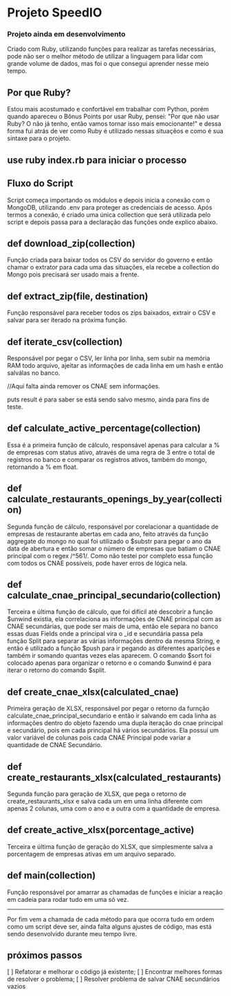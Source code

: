 # Projeto SpeedIO

### Projeto ainda em desenvolvimento

Criado com Ruby, utilizando funções para realizar as tarefas necessárias, pode não ser o melhor método de utilizar a linguagem para lidar com grande volume de dados, mas foi o que consegui aprender nesse meio tempo.

## Por que Ruby?

Estou mais acostumado e confortável em trabalhar com Python, porém quando apareceu o Bônus Points por usar Ruby, pensei: "Por que não usar Ruby? O não já tenho, então vamos tornar isso mais emocionante!" e dessa forma fui atrás de ver como Ruby é utilizado nessas situaçẽos e como é sua sintaxe para o projeto.

## use ruby index.rb para iniciar o processo

## Fluxo do Script

Script começa importando os módulos e depois inicia a conexão com o MongoDB, utilizando .env para proteger as credenciais de acesso. Após termos a conexão, é criado uma única collection que será utilizada pelo script e depois passa para a declaração das funções onde explico abaixo.

## def download_zip(collection)

Função criada para baixar todos os CSV do servidor do governo e então chamar o extrator para cada uma das situações, ela recebe a collection do Mongo pois precisará ser usado mais a frente.

## def extract_zip(file, destination)

Função responsável para receber todos os zips baixados, extrair o CSV e salvar para ser iterado na próxima função.

## def iterate_csv(collection)

Responsável por pegar o CSV, ler linha por linha, sem subir na memória RAM todo arquivo, ajeitar as informações de cada linha em um hash e então salválas no banco.

//Aqui falta ainda remover os CNAE sem informações.

puts result é para saber se está sendo salvo mesmo, ainda para fins de teste.

## def calculate_active_percentage(collection)

Essa é a primeira função de cálculo, responsável apenas para calcular a % de empresas com status ativo, através de uma regra de 3 entre o total de registros no banco e comparar os registros ativos, também do mongo, retornando a % em float.

## def calculate_restaurants_openings_by_year(collection)

Segunda função de cálculo, responsável por corelacionar a quantidade de empresas de restaurante abertas em cada ano, feito através da função aggregate do mongo no qual foi utilizado o $substr para pegar o ano da data de abertura e então somar o número de empresas que batiam o CNAE principal com o regex /^561/. Como não testei por completo essa função com todos os CNAE possíveis, pode haver erros de lógica nela.

## def calculate_cnae_principal_secundario(collection)

Terceira e última função de cálculo, que foi difícil até descobrir a função $unwind existia, ela correlaciona as informações de CNAE principal com as CNAE secundárias, que pode ser mais de uma, então ele separa no banco essas duas Fields onde a principal vira o _id  e secundária passa pela função Split para separar as várias informações dentro da mesma String, e então é utilizado a função $push para ir pegando as diferentes aparições e também ir somando quantas vezes elas aparecem. O comando $sort foi colocado apenas para organizar o retorno e o comando $unwind é para iterar o retorno do comando $split.

## def create_cnae_xlsx(calculated_cnae)

Primeira geração de XLSX, responsável por pegar o retorno da furnção calculate_cnae_principal_secundario e então ir salvando em cada linha as informações dentro do objeto fazendo uma dupla iteração do cnae principal e secundário, pois em cada principal há vários secundários. Ela possui um valor variável de colunas pois cada CNAE Principal pode variar a quantidade de CNAE Secundário.

## def create_restaurants_xlsx(calculated_restaurants)

Segunda função para geração de XLSX, que pega o retorno de create_restaurants_xlsx e salva cada um em uma linha diferente com apenas 2 colunas, uma com o ano e a outra com a quantidade de empresa.

## def create_active_xlsx(porcentage_active)

Terceira e última função de geração do XLSX, que simplesmente salva a porcentagem de empresas ativas em um arquivo separado.

## def main(collection)

Função responsável por amarrar as chamadas de funções e iniciar a reação em cadeia para rodar tudo em uma só vez.

___

Por fim vem a chamada de cada método para que ocorra tudo em ordem como um script deve ser, ainda falta alguns ajustes de código, mas está sendo desenvolvido durante meu tempo livre.

## próximos passos

[ ] Refatorar e melhorar o código já existente;
[ ] Encontrar melhores formas de resolver o problema;
[ ] Resolver problema de salvar CNAE secundários vazios 